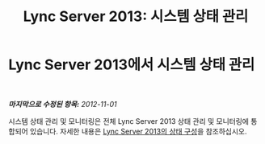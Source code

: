 ﻿---
title: 'Lync Server 2013: 시스템 상태 관리'
TOCTitle: 시스템 상태 관리
ms:assetid: b7d653ff-0b7a-4d27-97e8-63f87c9be62f
ms:mtpsurl: https://technet.microsoft.com/ko-kr/library/Gg412897(v=OCS.15)
ms:contentKeyID: 49304817
ms.date: 08/24/2015
mtps_version: v=OCS.15
ms.translationtype: HT
---

# Lync Server 2013에서 시스템 상태 관리

 

_**마지막으로 수정된 항목:** 2012-11-01_

시스템 상태 관리 및 모니터링은 전체 Lync Server 2013 상태 관리 및 모니터링에 통합되어 있습니다. 자세한 내용은 [Lync Server 2013의 상태 구성](lync-server-2013-health-configuration-in-lync-server.md)을 참조하십시오.


